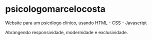 # psicologomarcelocosta
Website para um psicólogo clínico, usando HTML - CSS - Javascript

Abrangendo responsividade, modernidade e exclusividade.
